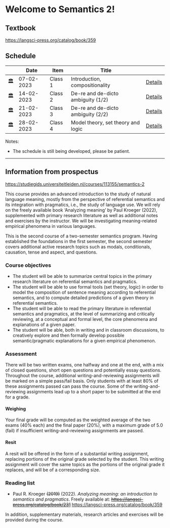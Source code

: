 # Welcome to Semantics 2!

## Textbook

https://langsci-press.org/catalog/book/359


## Schedule
|     |    Date    |   Item  |               Title                |                                                  |
| --- |    ---     |   ---   |                ---                 |                       ---                        |
|  🏛  | 07-02-2023 | Class 1 |   Introduction, compositionality   |   [Details](classes/01_introduction/README.md)   |
|  🏛  | 14-02-2023 | Class 2 | De-re and de-dicto ambiguity (1/2) |  [Details](classes/02_de_re_de_dicto/README.md)  |
|  🏛  | 21-02-2023 | Class 3 | De-re and de-dicto ambiguity (2/2) | [Details](classes/03_de_re_de_dicto_2/README.md) |
|  🏛  | 28-02-2023 | Class 4 | Model theory, set theory and logic |   [Details](classes/04_model_theory/README.md)   |


Notes:
- The schedule is still being developed, please be patient.

----------


## Information from prospectus
https://studiegids.universiteitleiden.nl/courses/113155/semantics-2

This course provides an advanced introduction to the study of natural language meaning, mostly from the perspective of referential semantics and its integration with pragmatics, i.e., the study of language use. We will rely on the freely available book ‘Analyzing meaning’ by Paul Kroeger (2022), supplemented with primary research literature as well as additional notes and exercises by the instructor. We will be investigating meaning-related empirical phenomena in various languages.

This is the second course of a two-semester semantics program. Having established the foundations in the first semester, the second semester covers additional active research topics such as modals, conditionals, causation, tense and aspect, and questions.

### Course objectives

- The student will be able to summarize central topics in the primary research literature on referential semantics and pragmatics.
- The student will be able to use formal tools (set theory, logic) in order to model the composition of sentence meaning according to referential semantics, and to compute detailed predictions of a given theory in referential semantics.
- The student will be able to read the primary literature in referential semantics and pragmatics, at the level of summarizing and critically reviewing, at a conceptual and formal level, the core phenomena and explanations of a given paper.
- The student will be able, both in writing and in classroom discussions, to creatively explore and then formally develop possible semantic/pragmatic explanations for a given empirical phenomenon.

### Assessment

There will be two written exams, one halfway and one at the end, with a mix of closed questions, short open questions and potentially essay questions. Throughout the course, additional writing-and-reviewing assignments will be marked on a simple pass/fail basis. Only students with at least 80% of these assignments passed can pass the course. Some of the writing-and-reviewing assignments lead up to a short paper to be submitted at the end for a grade.

#### Weighing

Your final grade will be computed as the weighted average of the two exams (40% each) and the final paper (20%), with a maximum grade of 5.0 (fail) if insufficient writing-and-reviewing assignments are passed.

#### Resit

A resit will be offered in the form of a substantial writing assignment, replacing portions of the original grade selected by the student. This writing assignment will cover the same topics as the portions of the original grade it replaces, and will be of a corresponding size.

### Reading list

- Paul R. Kroeger ~~(2019)~~ (2022). _Analyzing meaning: an introduction to semantics and pragmatics_. Freely available at: ~~https://langsci-press.org/catalog/book/231~~ https://langsci-press.org/catalog/book/359

In addition, supplementary materials, research articles and exercises will be provided during the course.

